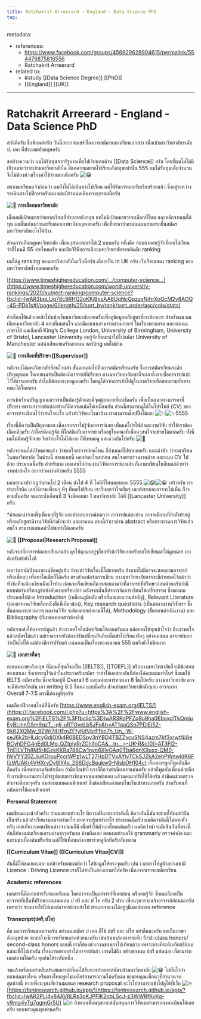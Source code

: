 ```yaml
---
title: Ratchakrit Arreerard - England - Data Science PhD
tag:
---
```


metadata:
- references: 
	- https://www.facebook.com/groups/456929628904615/permalink/554476875816556
	- Ratchakrit Arreerard
- related to:
	- #study [[Data Science Degree]] [[PhD]]
	- [[England]] [[UK]]
---

# Ratchakrit Arreerard - England - Data Science PhD

สวัสดีครับ ชื่อฟ้อนต์ครับ วันนี้อยากจะแชร์เรื่องการสมัครและเตรียมเอกสาร เพื่อเข้ามหาวิทยาลัยระดับ ป. เอก ที่ประเทศอังกฤษครับ

ขอท้าวความว่า ผมได้รับทุนจากรัฐบาลเพื่อไปเรียนต่อด้าน [[Data Science]] ครับ โดยที่ผมไม่ได้มีเป้าหมายว่าจะเข้ามหาวิทยาลัยใด มีแค่ความอยากไปเรียนอังกฤษเท่านั้น 555 ผมได้รับทุนเต็มจำนวนจึงไม่ต้องห่วงเรื่องค่าใช้จ่ายมากนักครับ ![😁](https://static.xx.fbcdn.net/images/emoji.php/v9/t4f/1/16/1f601.png) 

อยากขอเรียนแจ้งก่อนว่า ผมยังไม่ได้เดินทางไปเรียน แต่ได้รับการตอบรับเรียบร้อยแล้ว ซึ่งอยู่ระหว่างรอเดินทางไปศึกษาครับผม และมีกำหนดเดินทางตุลาคมนี้ครับ

 ![📌](https://static.xx.fbcdn.net/images/emoji.php/v9/tac/1/16/1f4cc.png) **การเลือกมหาวิทยาลัย**

เมื่อผมมีเป้าหมายว่าอยากเรียนที่ประเทศอังกฤษ แต่ไม่มีเป้าหมายว่าจะเลือกที่ไหน และหลักจากผมได้ทุน ผมตื่นเต้นมากและรีบสอบภาษาอังกฤษเลยครับ เพื่อที่จะหาว่าคะแนนผมสามารถยื่นสมัครมหาวิทยาลัยอะไรได้บ้าง

ส่วนการเลือกดูมหาวิทยาลัย เพื่อนๆสามารถทำได้ 2 แบบครับ หนึ่งคือ สอบถามคนรู้จักที่เคยไปเรียน ว่าที่ไหนดี 55 ง่ายไหมครับ และอีกวิธีคือการเลือกมหาวิทยาลัยจากอันดับ ranking

ผมได้ดู ranking ของมหาวิทยาลัยในเว็บนี้ครับ เลือกเป็น in UK ครับ เว็บก็จะแสดง ranking ของมหาวิทยาลัยทั้งหมดเลยครับ

[https://www.timeshighereducation.com/.../computer-science...](https://www.timeshighereducation.com/world-university-rankings/2020/subject-ranking/computer-science?fbclid=IwAR3bpLUq78c9RHQ2oKKjBxzAA8UqNcQpzzxNjfnXoQcM2v8AOQ-4S-PDk1s#!/page/0/length/25/sort_by/rank/sort_order/asc/cols/stats)

ถ้าเลือกได้แล้วกดเข้าไปหน้าเว็บมหาวิทยาลัยเลยครับเพื่อดูข้อมูลหลักสูตรที่เราต้องการ สำหรับผม ผมเลือกมหาวิทยาลัย 4 แห่งที่ผมสนใจ และมีคะแนนสามารถผ่านเกณฑ์ ในเรื่องของเกรด และคะแนนภาษาได้ ผมเลือกที่ King’s College London, University of Birmingham, University of Bristol, Lancaster University คนรู้จักก็แนะนำให้ไปสมัคร University of Manchester แต่น่าเสียดายครับคะแนน writing ผมไม่ผ่าน

 ![📌](https://static.xx.fbcdn.net/images/emoji.php/v9/tac/1/16/1f4cc.png) **การเลือกที่ปรึกษา [[Supervisor]]**

หลังจากได้มหาวิทยาลัยที่สนใจแล้ว ขั้นตอนต่อไปคือการสมัครเรียนครับ ซึ่งการสมัครเรียนระดับปริญญาเอก ในเคสผมจำเป็นต้องมีอาจารย์ที่ปรึกษา บางมหาวิทยาลัยเขาก็จะเอาลิ้งรายชื่ออาจารย์แปะไว้ให้เราเลยครับ ถ้าไม่มีต้องลองหาดูเองครับ โดยดูได้จากการเข้าไปดูในภาควิชาหรือสอบถามกับทางคณะได้โดยตรง

การเข้าเรียนปริญญาเอกเราจำเป็นต้องรู้ตัวและมีจุดมุ่งหมายที่แน่ชัดครับ เพื่อเป็นแนวทางการหาที่ปรึกษา เพราะอาจารย์แต่ละท่านก็มีความถนัดไม่เหมือนกัน ส่วนนี้สามารถดูได้ในโปรไฟล์ (CV) ของอาจารย์จะเขียนไว้ว่าสนใจอะไร แล้วทำวิจัยอะไรมาบ้าง เราสามารถช็อปปิ้งได้เลย ![✨](https://static.xx.fbcdn.net/images/emoji.php/v9/tf4/1/16/2728.png)![✨](https://static.xx.fbcdn.net/images/emoji.php/v9/tf4/1/16/2728.png)5555

เรื่องนี้ถือว่าเป็นปัญหามาก เนื่องจากเราไม่รู้จักอาจารย์เลย เห็นแค่โปรไฟล์ และงานวิจัย ทำให้เราต้องเลือกดีๆครับ ถ้าใครมีคนรู้จัก ที่ใกล้ชิดกับอาจารย์ หรืออยู่ในคณะที่เพื่อนๆสนใจจะช่วยได้มากครับ ทั้งนี้ผมไม่มีคนรู้จักเลย จึงทำอะไรไม่ได้มาก ก็พึ่งหมอดู และดวงกันไปครับ ![🤣](https://static.xx.fbcdn.net/images/emoji.php/v9/t52/1/16/1f923.png) 

หลังจากผมได้เป้าหมายแล้ว ว่าชอบใจอาจารย์คนไหน ก็ส่งเมลล์ไปหาเลยครับ แนะนำตัว ว่าจะมาเรียนในมหาวิทยาลัย ในด้านนี้ ชอบแบบนี้ เคยทำอะไรมาก่อน สนใจอยากร่วมงานด้วย และแนบ CV ไปด้วย ประมาณนี้ครับ สำหรับผม ผมแอบไปอ่านงานวิจัยอาจารย์มาแล้ว ก็เอามาเขียนในอีเมลล์ด้วยว่างานน่าสนใจ อยากร่วมงานด้วยครับ 5555

ผลออกมาปรากฎว่าผ่านไป 2 เดือน ส่งไป 4 ที่ ไม่มีที่ไหนตอบเลย 5555 ![😱](https://static.xx.fbcdn.net/images/emoji.php/v9/t2c/1/16/1f631.png)![😭](https://static.xx.fbcdn.net/images/emoji.php/v9/t40/1/16/1f62d.png) เศร้าครับ เราทำอะไรผิด เลยได้ถามเพื่อนๆ พี่ๆ ที่เคยไปเรียน เขาก็บอกว่าใจเย็นๆ เมลล์เขาเยอะอาจจะไม่เห็น ก็ว่าตามนั้นครับ จนกระทั่งเดือนที่ 3 จึงมีตอบมา 1 มหาวิทยาลัย ได้ที่ [[Lancaster University]] ครับ

*คำแนะนำจากพี่ๆเพื่อนๆที่รู้จัก และประสบการณ์บอกว่า อาจารย์แต่ละท่าน อาจจะมีงานที่กำลังทำอยู่ หรือหลักสูตรมีงานวิจัยที่กำลังจะทำ และขาดคน ตรงนี้ถ้าเราอ่าน abstract หรือกระบวนการวิจัยแล้วสนใจ สามารถเสนอตัวไปขอทำได้เลยครับ

 ![📌](https://static.xx.fbcdn.net/images/emoji.php/v9/tac/1/16/1f4cc.png) **[[Proposal|Research Proposal]]**

หลังจากที่อาจารย์ตอบกลับมาแล้ว คุยไปคุยมาอยู่ๆก็ขอหัวข้อวิจัยเลยครับขอให้เขียนมาให้ดูหน่อย เอาล่ะครับทำยังไงดี

หากว่าเรามีเป้าหมายแน่ชัดอยู่แล้ว ว่าจะทำวิจัยเรื่องนี้ไม่ยากครับ ถ้าหากไม่มีอาจจะสอบถามอาจารย์ หรือเพื่อนๆ เพื่อหาไอเดียก็ได้ครับ ตรงส่วนฟอร์มการเขียน บางมหาวิทยาลัยอาจจะมีกำหนดไว้แล้วว่าหัวข้อที่จะต้องเขียนมีอะไรบ้าง ก่อนจะเริ่มเขียนก็ควรสอบถามว่าที่อาจารย์ที่ปรึกษาก่อนด้วยครับว่ามีแบบฟอร์มหรือกฏข้อบังคับแบบหรือเปล่า หลังจากนั้นก็ทำการจัดการเขียนให้เสร็จสรรพ ซึ่งของผมประกอบไปด้วย Introduction (เหมือนภูมิหลัง หรือที่มาและความสำคัญ), Relevant Literature (เอกสารงานวิจัยหรือหนังสือที่เกี่ยวข้อง), Key research questions (เป็นคำถามงานวิจัยเรา ซึ่งขั้นตอนกระบวนการ ผลงานวิจัย จะต้องตอบคำถามนี้ได้), Methodology (ขั้นตอนดำเนินงาน) และ Bibliography (ที่มาของเอกสารอ้างอิง)

หลักจากส่งให้อาจารย์ดูแล้ว ถ้าเขาพอใจก็สมัครเรียนได้เลยครับผม แต่อยากให้ทุกเข้าใจว่า ถึงเขาพอใจแล้วสมัครได้แล้ว แต่เราอาจจะยังต้องปรับเปลี่ยนกันอีกเมื่อเข้าไปเรียนจริงๆ อย่างเคสผม อาจารย์บอกว่าเป็นไปได้ แต่ต้องมีการปรับแก้ แน่นอนเป็นเรื่องของอนาคต 555 ผมจึงยังไม่คิดมาก

 ![📌](https://static.xx.fbcdn.net/images/emoji.php/v9/tac/1/16/1f4cc.png) **เอกสารอื่นๆ**

คะแนนภาษาอังกฤษ ที่นิยมที่สุดก็จะเป็น [[IELTS]], [[TOEFL]] หรือบางมหาวิทยาลัยก็จะมีข้อสอบของเขาเอง ซึ่งเขาระบุไว้แล้วในประกาศรับสมัคร ว่าถ้าใช้ผลสอบอันนี้ต้องได้คะแนนเท่าไหร่ ซึ่งผมใช้ IELTS สมัครครับ ซึ่งจะรับอยู่ที่ Overall 6 และแต่ละพาร์ทจะเอา 6 ขึ้นไปครับ บางมหาวิทยาลัย อาจจะมีพิเศษอีกเช่น เอา writing 6.5 ขึ้นนะ แบบนี้ครับ ส่วนถ้ามหาวิทยาลัยดังๆเลย อาจจะเอา Overall 7-7.5 ตรงนี้ต้องดูดีๆครับ

ผมเลือกฝึกออนไลน์ที่นี่ครับ [https://www.english-exam.org/IELTS/](https://l.facebook.com/l.php?u=https%3A%2F%2Fwww.english-exam.org%2FIELTS%2F%3Ffbclid%3DIwAR3KdPFZq8u9ha0EboxclTkQmjuEyBLlnnGSm9qzT_-qIj-uRTOveLb5JFo&h=AT1qaQSo7PDIEi52-9kR2XQMw_9ZWr74HFmZFfyKdVbrFfbc7h_Un_-W-seJ6k2bHLdcyGdjOXk4R0BEDSpv3nYBD4TBZZvcuSNS4azm7kf3xrwtNlAeBCyhDFG4nEd0LMg_QZtplyRrZChlfoCA&__tn__=-UK-R&c[0]=AT3Fl2-TnEILVTh8M5HiGzkKKRa788Cw1nyn8XlvGAq0Tba6dnX9uxz-QM0-IWVYY20ZJiuKOruuPccrWPz1wLT27HpDTVxAYlvTCkSJZkA2ehPWnwIdK6FfzWUAKr4VHXrvDy9lY4s_2S6DdcBeukw0-NlsbOH104c) เรื่องการพูดก็พูดกับมือถือครับ เพื่อพยายามจับสำเนียง ถ้ามือถือเข้าใจเราก็ถือว่าสำเนียงเราแม่นครับ แล้วก็พูดกับเพื่อนด้วยอีกที การเขียนสามารถไปจำรูปแบบการเขียนจากเฉลยคำตอบ แล้วลองมาปรับใช้ได้ครับ ถ้ามีคนช่วยตรวจด้วยจะดีมากๆครับ ผมสอบแบบคอมพิวเตอร์ ซึ่งต้องเขียนคำตอบในเว็บเข้าทางเลยครับ สำหรับคนที่ถนัดการใช้คอมพิวเตอร์

**Personal Statement**

ผมเขียนแนะนำตัวครับ ว่าผมอยากทำอะไร มีความฝันอยากทำอันนี้ คิดว่าอันนี้มันจะช่วยให้ผมทำฝันเป็นจริง แล้วถ้าเรียนจบผมจะทำอะไร เอาความรู้มาทำอะไร ประมาณนี้ครับ ผมคิดว่าอันนี้ไม่ตายตัวครับ เคยเห็นบางคนเขียนต่างจากผมก็มี เพื่อทำให้ตัวเองโดดเด่นครับ ผมคิดว่าน่าจะตัดสินกันที่ตรงนี้ อันนี้ต้องแม่นเรื่องแกรมม่ามากๆครับผม ห้ามผิดเลย ตอนผมทำผมใช้ grammarly ตรวจคำผิด และแกรมม่าเบื้องต้นฟรีครับ แต่ก็ให้เพื่อนเก่งภาษาช่วยดูอีกทีครับกันพลาด

**[[Curriculum Vitae]] ([[Curriculum Vitae|CV]])**

อันนี้มีให้ชมเยอะมาก แต่สำหรับผมผมคิดว่า ใส่ข้อมูลให้ตรงจุดครับ เช่น เวลาเราไปดูตัวอย่างเขามี Licence : Driving Licence เราก็ไม่จำเป็นต้องเอามาใส่ครับ เนื่องจากเราจะสมัครเรียน

**Academic references**

เอกสารนี้คือเอกสารรับรองครับผม โดยอาจจะเป็นอาจารย์ที่เคยสอน หรือคนรู้จัก ซึ่งผมเลือกเป็นอาจารย์ที่เป็นที่ปรึกษางานผมตอน ป ตรี และ ป โท ครับ 2 ท่าน เพื่อนๆควรจะแจ้งอาจารย์ก่อนนะครับ เพราะว่า ระบบจะให้ใส่เมลล์อาจารย์เราเข้าไป ท่านอาจจะงงได้อยู่ๆมีเมลล์มาขอ reference

**Transcript(ปตรี,ปโท)**

คือ ผลการเรียนของเราครับ อย่างผมสมัคร ป เอก ก็ใช้ ปตรี และ ปโท อย่าลืมนะครับ ขอเป็นภาษาอังกฤษด้วย ระบบก็จะมีการเทียบเกรดด้วยนะครับ เช่นถ้าเขาต้องการระดับ first-class honors/ second-class honors แบบนี้ เราก็ต้องนำเกรดของเราไปเทียบด้วย เพราะบางทีระดับเกียตรินิยมแต่ละที่ก็ไม่เท่ากัน เรื่องเกรดหากเราได้อาจารย์แล้ว เกรดไม่ถึง อย่างของผม ปตรี แย่หน่อย ก็สามารถเมลล์ถามได้ครับ คุยกันได้ระดับหนึ่ง

จบแล้วครับผมสำหรับประสบการณ์ที่ผมได้รับระหว่างการสมัครเข้ามหาวิทยาลัย ![😁](https://static.xx.fbcdn.net/images/emoji.php/v9/t4f/1/16/1f601.png) ไม่มั่นใจว่าตกหล่นตรงไหน หรือตรงไหนพูดไม่เคลียร์สามารถถามได้ครับผม ขอขอบคุณเพื่อนๆที่อ่านจนจบ สุดท้ายนี้ หากเพื่อนๆสงสัยว่าผมเสนอ research proposal อะไรไปสามารถเข้าไปดูได้ที่เว็บ ![🔥](https://static.xx.fbcdn.net/images/emoji.php/v9/t50/1/16/1f525.png) [https://fontresearch.github.io/app/](https://fontresearch.github.io/app/?fbclid=IwAR2PLj4v84AV8LRs3oKJPFlK2obLScJ-z3WWRfKvKg-v9mg4yTg7qgmGr5U) ![🔥](https://static.xx.fbcdn.net/images/emoji.php/v9/t50/1/16/1f525.png) ถ้าหากเพื่อนๆอยากสนับสนุนการวิจัยผมสามารถลงทะเบียนได้เลยครับ ขอบพระคุณทุกท่านครับ